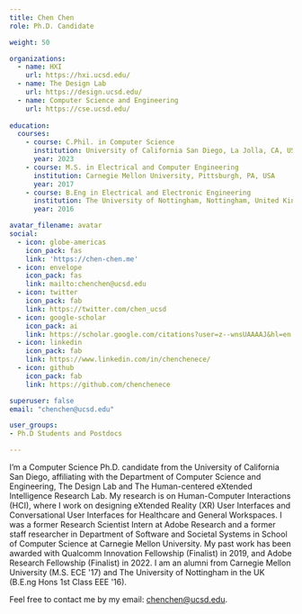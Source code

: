 ```yaml
---
title: Chen Chen
role: Ph.D. Candidate

weight: 50

organizations:
  - name: HXI
    url: https://hxi.ucsd.edu/
  - name: The Design Lab
    url: https://design.ucsd.edu/
  - name: Computer Science and Engineering
    url: https://cse.ucsd.edu/
    
education:
  courses:
    - course: C.Phil. in Computer Science
      institution: University of California San Diego, La Jolla, CA, USA
      year: 2023
    - course: M.S. in Electrical and Computer Engineering
      institution: Carnegie Mellon University, Pittsburgh, PA, USA
      year: 2017
    - course: B.Eng in Electrical and Electronic Engineering
      institution: The University of Nottingham, Nottingham, United Kingdom
      year: 2016

avatar_filename: avatar
social:
  - icon: globe-americas
    icon_pack: fas
    link: 'https://chen-chen.me'
  - icon: envelope
    icon_pack: fas
    link: mailto:chenchen@ucsd.edu
  - icon: twitter
    icon_pack: fab
    link: https://twitter.com/chen_ucsd
  - icon: google-scholar
    icon_pack: ai
    link: https://scholar.google.com/citations?user=z--wnsUAAAAJ&hl=en
  - icon: linkedin
    icon_pack: fab
    link: https://www.linkedin.com/in/chenchenece/
  - icon: github
    icon_pack: fab
    link: https://github.com/chenchenece

superuser: false
email: "chenchen@ucsd.edu"

user_groups:
- Ph.D Students and Postdocs

---
```

I’m a Computer Science Ph.D. candidate from the University of California San Diego, affiliating with the Department of Computer Science and Engineering, The Design Lab and The Human-centered eXtended Intelligence Research Lab. My research is on Human-Computer Interactions (HCI), where I work on designing eXtended Reality (XR) User Interfaces and Conversational User Interfaces for Healthcare and General Workspaces. I was a former Research Scientist Intern at Adobe Research and a former staff researcher in Department of Software and Societal Systems in School of Computer Science at Carnegie Mellon University. My past work has been awarded with Qualcomm Innovation Fellowship (Finalist) in 2019, and Adobe Research Fellowship (Finalist) in 2022. I am an alumni from Carnegie Mellon University (M.S. ECE '17) and The University of Nottingham in the UK (B.E.ng Hons 1st Class EEE '16).

Feel free to contact me by my email: chenchen@ucsd.edu.
